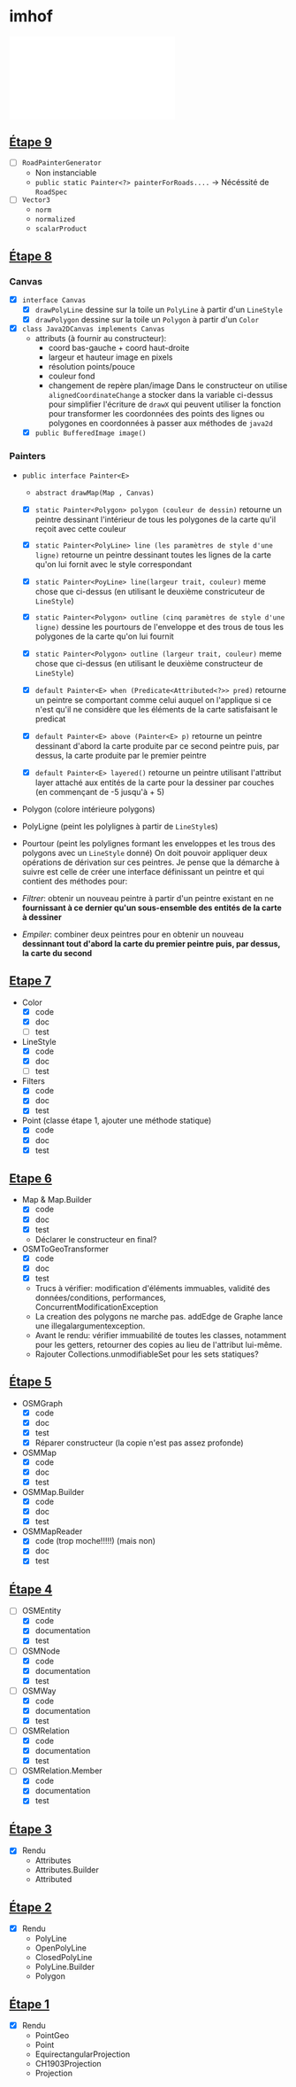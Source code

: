 # imhof
![Comment rédiger de la javadoc?](./Javadoc_Guidelines/javadocGuidelines.md)

## [Étape 9](http://cs108.epfl.ch/p09_road-painting.html)
- [ ] `RoadPainterGenerator`
	- Non instanciable
	- `public static Painter<?> painterForRoads....`
		-> Nécéssité de `RoadSpec`
- [ ] `Vector3`
	- `norm`
	- `normalized`
	- `scalarProduct`

## [Étape 8](http://cs108.epfl.ch/p08_canvas-painters.html)
### Canvas
- [x] `interface Canvas`
    - [x] `drawPolyLine` dessine sur la toile un `PolyLine` à partir d'un `LineStyle`
    - [x] `drawPolygon` dessine sur la toile un `Polygon` à partir d'un `Color`
- [x] `class Java2DCanvas implements Canvas`
    - attributs (à fournir au constructeur):
        - coord bas-gauche + coord haut-droite
        - largeur et hauteur image en pixels
        - résolution points/pouce
        - couleur fond
        - changement de repère plan/image
    Dans le constructeur on utilise `alignedCoordinateChange` a stocker dans la variable ci-dessus pour simplifier l'écriture de `drawX` qui peuvent utiliser la fonction pour transformer les coordonnées des points des lignes ou polygones en coordonnées à passer aux méthodes de `java2d`
    - [x] `public BufferedImage image()`

### Painters
- `public interface Painter<E>`

    - `abstract drawMap(Map , Canvas)`

    - [x] `static Painter<Polygon> polygon (couleur de dessin)` retourne un peintre dessinant l'intérieur de tous les polygones de la carte qu'il reçoit avec cette couleur

    - [x] `static Painter<PolyLine> line (les paramètres de style d'une ligne)` retourne un peintre dessinant toutes les lignes de la carte qu'on lui fornit avec le style correspondant

    - [x] `static Painter<PoyLine> line(largeur trait, couleur)` meme chose que ci-dessus (en utilisant le deuxième constricuteur de `LineStyle`)

    - [x] `static Painter<Polygon> outline (cinq paramètres de style d'une ligne)` dessine les pourtours de l'enveloppe et des trous de tous les polygones de la carte qu'on lui fournit

    - [x] `static Painter<Polygon> outline (largeur trait, couleur)` meme chose que ci-dessus (en utilisant le deuxième constructeur de `LineStyle`)

    - [x] `default Painter<E> when (Predicate<Attributed<?>> pred)` retourne un peintre se comportant comme celui auquel on l'applique si ce n'est qu'il ne considère que les éléments de la carte satisfaisant le predicat

    - [x] `default Painter<E> above (Painter<E> p)` retourne un peintre dessinant d'abord la carte produite par ce second peintre puis, par dessus, la carte produite par le premier peintre

    - [x] `default Painter<E> layered()` retourne un peintre utilisant l'attribut layer attaché aux entités de la carte pour la dessiner par couches (en commençant de -5 jusqu'à + 5)

- Polygon (colore intérieure polygons)
- PolyLigne (peint les polylignes à partir de `LineStyle`s)
- Pourtour (peint les polylignes formant les enveloppes et les trous des polygons avec un `LineStyle` donné)
On doit pouvoir appliquer deux opérations de dérivation sur ces peintres. Je pense que la démarche à suivre est celle de créer une interface définissant un peintre et qui contient des méthodes pour:
- *Filtrer*: obtenir un nouveau peintre à partir d'un peintre existant en ne **fournissant à ce dernier qu'un sous-ensemble des entités de la carte à dessiner**
- *Empiler*: combiner deux peintres pour en obtenir un nouveau **dessinnant tout d'abord la carte du premier peintre puis, par dessus, la carte du second**

## [Etape 7](http://cs108.epfl.ch/p07_drawing-style.html)
- Color
	- [x] code
	- [x] doc
	- [ ] test
- LineStyle
	- [x] code
	- [x] doc
	- [ ] test
- Filters
	- [x] code
	- [x] doc
	- [x] test

- Point (classe étape 1, ajouter une méthode statique)
	- [x] code
	- [x] doc
	- [x] test

## [Etape 6](http://cs108.epfl.ch/p06_osm-to-geo.html)
- Map & Map.Builder
	- [x] code
	- [x] doc
	- [x] test
	- Déclarer le constructeur en final?
- OSMToGeoTransformer
	- [x] code
	- [x] doc
	- [x] test
	- Trucs à vérifier: modification d'éléments immuables, validité des données/conditions, performances, ConcurrentModificationException
	- La creation des polygons ne marche pas. addEdge de Graphe lance une illegalargumentexception.
	- Avant le rendu: vérifier immuabilité de toutes les classes, notamment pour les getters, retourner des copies au lieu de l'attribut lui-même.
	- Rajouter Collections.unmodifiableSet pour les sets statiques?

## [Étape 5](http://cs108.epfl.ch/p05_osm-reading.html)
- OSMGraph
	- [x] code
	- [x] doc
	- [x] test
	- [x] Réparer constructeur (la copie n'est pas assez profonde)
- OSMMap
	- [x] code
	- [x] doc
	- [x] test
- OSMMap.Builder
	- [x] code
	- [x] doc
	- [x] test
- OSMMapReader
	- [x] code (trop moche!!!!!) (mais non)
	- [x] doc
	- [x] test

## [Étape 4](http://cs108.epfl.ch/p04_osm-entities.html)
- [ ] OSMEntity
    - [x] code
    - [x] documentation
    - [x] test
- [ ] OSMNode
    - [x] code
    - [x] documentation
    - [x] test
- [ ] OSMWay
    - [x] code
    - [x] documentation
    - [x] test
- [ ] OSMRelation
    - [x] code
    - [x] documentation
    - [x] test
- [ ] OSMRelation.Member
    - [x] code
    - [x] documentation
    - [x] test

## [Étape 3](http://cs108.epfl.ch/p03_attributes.html)
- [x] Rendu
	- Attributes
	- Attributes.Builder
	- Attributed

## [Étape 2](http://cs108.epfl.ch/p02_geometry.html)
- [x] Rendu
	- PolyLine
	- OpenPolyLine
	- ClosedPolyLine
	- PolyLine.Builder
	- Polygon

## [Étape 1](http://cs108.epfl.ch/p01_points.html)
- [x] Rendu
	- PointGeo
	- Point
	- EquirectangularProjection
	- CH1903Projection
	- Projection
